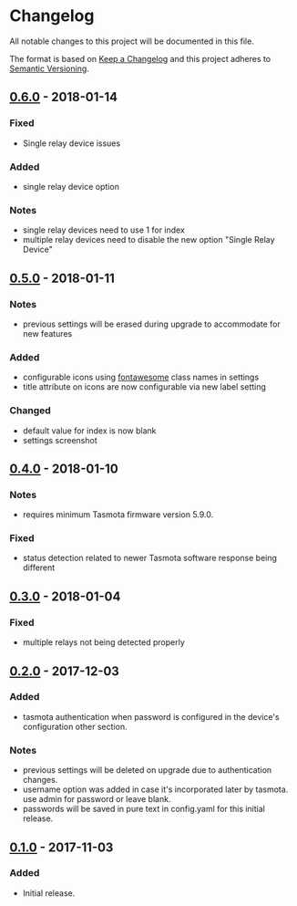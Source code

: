 # Changelog
All notable changes to this project will be documented in this file.

The format is based on [Keep a Changelog](http://keepachangelog.com/en/1.0.0/)
and this project adheres to [Semantic Versioning](http://semver.org/spec/v2.0.0.html).

## [0.6.0] - 2018-01-14
### Fixed
- Single relay device issues

### Added
- single relay device option

### Notes
- single relay devices need to use 1 for index
- multiple relay devices need to disable the new option "Single Relay Device"

## [0.5.0] - 2018-01-11
### Notes
- previous settings will be erased during upgrade to accommodate for new features

### Added
- configurable icons using [fontawesome](http://fontawesome.io/3.2.1/cheatsheet/) class names in settings
- title attribute on icons are now configurable via new label setting

### Changed
- default value for index is now blank
- settings screenshot

## [0.4.0] - 2018-01-10
### Notes
- requires minimum Tasmota firmware version 5.9.0.

### Fixed
- status detection related to newer Tasmota software response being different

## [0.3.0] - 2018-01-04
### Fixed
- multiple relays not being detected properly

## [0.2.0] - 2017-12-03
### Added
- tasmota authentication when password is configured in the device's configuration other section.

### Notes
- previous settings will be deleted on upgrade due to authentication changes.
- username option was added in case it's incorporated later by tasmota. use admin for password or leave blank.
- passwords will be saved in pure text in config.yaml for this initial release.

## [0.1.0] - 2017-11-03
### Added
- Initial release.

[0.6.0]: https://github.com/jneilliii/OctoPrint-Tasmota/tree/0.6.0
[0.5.0]: https://github.com/jneilliii/OctoPrint-Tasmota/tree/0.5.0
[0.4.0]: https://github.com/jneilliii/OctoPrint-Tasmota/tree/0.4.0
[0.3.0]: https://github.com/jneilliii/OctoPrint-Tasmota/tree/0.3.0
[0.2.0]: https://github.com/jneilliii/OctoPrint-Tasmota/tree/0.2.0
[0.1.0]: https://github.com/jneilliii/OctoPrint-Tasmota/tree/0.1.0
